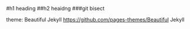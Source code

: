 #h1 heading
##h2 heaidng
###git bisect

theme: Beautiful Jekyll
https://github.com/pages-themes/Beautiful Jekyll
